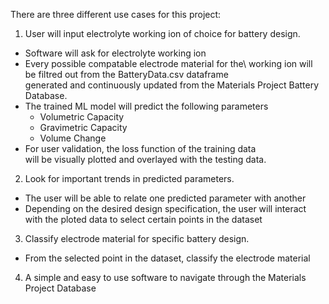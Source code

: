 There are three different use cases for this project:

1. User will input electrolyte working ion of choice for battery design.
- Software will ask for electrolyte working ion
- Every possible compatable electrode material for the\ 
working ion will be filtred out from the BatteryData.csv dataframe\
generated and continuously updated from the Materials Project Battery Database.
- The trained ML model will predict the following parameters
	- Volumetric Capacity
	- Gravimetric Capacity
	- Volume Change
- For user validation, the loss function of the training data\
will be visually plotted and overlayed with the testing data.

2. Look for important trends in predicted parameters.
- The user will be able to relate one predicted parameter with another
- Depending on the desired design specification, the user will interact\
with the ploted data to select certain points in the dataset

3. Classify electrode material for specific battery design.
- From the selected point in the dataset, classify the electrode material

4. A simple and easy to use software to navigate through the Materials Project Database
